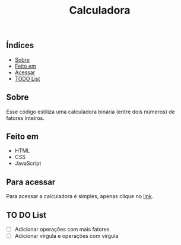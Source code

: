 <h1 align="center">Calculadora</h1>
<br>

<h2>Índices</h2>

<ul>
    <li><a href="#sobre">Sobre</a></li>
    <li><a href="#built">Feito em</a></li>
    <li><a href="#goto">Acessar</a></li>
    <li><a href="#todo">TODO List</a></li>
</ul>

<h2 name="sobre">Sobre</h2>

Esse código estiliza uma calculadora binária (entre dois números) de fatores inteiros.

<h2 name="built">Feito em</h2>

<ul>
    <li>HTML</li>
    <li>CSS</li>
    <li>JavaScript</li>
</ul>

<h2 name="goto">Para acessar</h2>

Para acessar a calculadora é simples, apenas clique no <a href = "https://calculadora-java-script-eight.vercel.app">link</a>.

<h2 name="todo">TO DO List</h2>


- [ ]  Adicionar operações com mais fatores 
- [ ]  Adicionar vírgula e operações com vírgula
